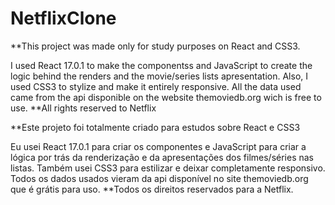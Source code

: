 # NetflixClone
**This project was made only for study purposes on React and CSS3.

I used React 17.0.1 to make the componentss and JavaScript to create the logic behind the renders and the movie/series lists apresentation. Also, I used CSS3 to stylize and make it entirely responsive.
All the data used came from the api disponible on the website themoviedb.org wich is free to use.
**All rights reserved to Netflix

**Este projeto foi totalmente criado para estudos sobre React e CSS3

Eu usei React 17.0.1 para criar os componentes e JavaScript para criar a lógica por trás da renderização e da apresentações dos filmes/séries nas listas. Também usei CSS3 para estilizar e deixar completamente responsivo.
Todos os dados usados vieram da api disponível no site themoviedb.org que é grátis para uso.
**Todos os direitos reservados para a Netflix.
